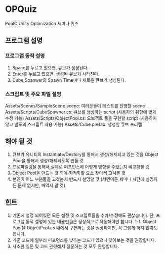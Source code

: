 # OPQuiz
PoolC Unity Optimization 세미나 퀴즈

## 프로그램 설명
### 프로그램 동작 설명
1. Space를 누르고 있으면, 큐브가 생성된다.
2. Enter를 누르고 있으면, 생성된 큐브가 사라진다.
3. Cube Spanwer의 Spawn Time마다 새로운 큐브가 생성된다.

### 스크립트 및 주요 파일 설명
Assets/Scenes/SampleScene.scene: 여러분들이 테스트를 진행할 scene
Assets/Scripts/CubeSpawner.cs: 큐브를 생성하는 script (사용자의 취향에 맞게 수정 가능)
Assets/Scripts/ObjectPool.cs: 오브젝트 풀을 구현할 script (사용하지 않고 별도의 스크립트 사용 가능)
Assets/Cube.prefab: 생성할 큐브 프리팹

## 해야 될 것
1. 큐브가 유니티의 Instantiate/Destory를 통해서 생성/해제되고 있는 것을 Object Pool을 통해서 생성/해제되도록 만들 것
2. 프로파일링을 통해서 실제로 퍼포먼스에 어떻게 영향을 주었는지 비교해볼 것
3. Object Pool을 만드는 것 외에 최적화할 요소 찾아서 고쳐볼 것
4. 본인이 어느 부분들을 고쳤는지 반드시 설명할 것 (서면이든 세미나 시간에 설명하든 문제 없지만, 빼먹지 말 것)

## 힌트
1. 기존에 설정 되어있던 모든 설정 및 스크립트들을 추가/수정해도 괜찮습니다. 단, 프로그램 동작 설명에 있는 내용만큼은 정상적으로 작동해야만 합니다.
1-1. Object Pool을 ObjectPool.cs 내에서 구현하는 것을 권장하지만, 꼭 그렇게 하지 않아도 됩니다.
2. 기존 코드에 일부러 퍼포먼스를 낮추는 코드가 있으니 찾아보는 것을 권장합니다.
3. 사소한 질문 및 코드 관련해서 질문하는 것 모두 환영합니다.
